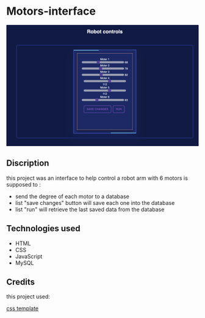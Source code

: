 # Motors-interface

<img src="images/interface.png">

## Discription
this project was an interface to help control a robot arm with 6 motors is supposed to :

- send the degree of each motor to a database 
- list "save changes" button  will save each one into the database 
- list "run" will retrieve the last saved data from the database

## Technologies used 
- HTML
- CSS
- JavaScript
- MySQL


## Credits

this project used:

[css template](https://codepen.io/uiswarup/pen/RBByzW)
